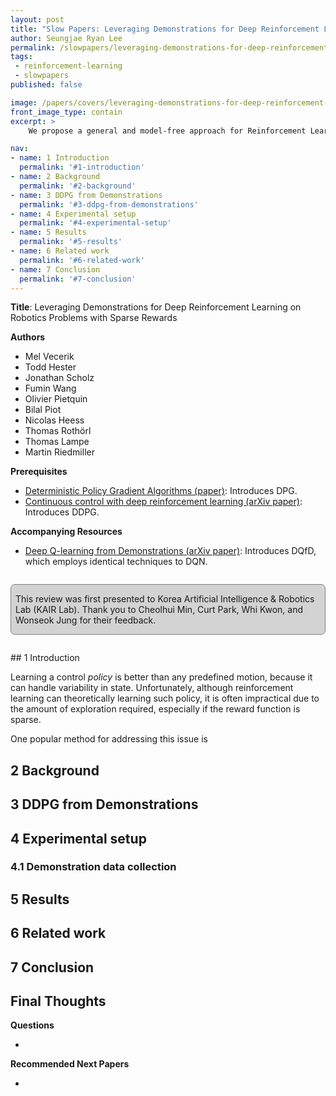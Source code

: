 ```yaml
---
layout: post
title: "Slow Papers: Leveraging Demonstrations for Deep Reinforcement Learning on Robotics Problems with Sparse Rewards (Vecerik et al., 2017)"
author: Seungjae Ryan Lee
permalink: /slowpapers/leveraging-demonstrations-for-deep-reinforcement-learning-on-robotics-problems-with-sparse-rewards/
tags:
 - reinforcement-learning
 - slowpapers
published: false

image: /papers/covers/leveraging-demonstrations-for-deep-reinforcement-learning-on-robotics-problems-with-sparse-rewards.png
front_image_type: contain
excerpt: >
    We propose a general and model-free approach for Reinforcement Learning (RL) on real robotics with sparse rewards. We build upon the Deep Deterministic Policy Gradient (DDPG)algorithm to use demonstrations. Both demonstrations and actual interactions are used to fill a replay buffer and the sampling ratio between demonstrations and transitions is automatically tuned via a prioritized replay mechanism. Typically, carefully engineered shaping rewards are required to enable the agents to efficiently explore on high dimensional control problems such as robotics. They are also required for model-based acceleration methods relying on local solvers such as iLQG (e.g. Guided Policy Search and Normalized Advantage Function). The demonstrations replace the need for carefully engineered rewards, and reduce the exploration problem encountered by classical RL approaches in these domains. Demonstrations are collected by a robot kinesthetically force-controlled by a human demonstrator. Results on four simulated insertion tasks show that DDPG from demonstrations out-performs DDPG, and does not require engineered rewards. Finally, we demonstrate the method on a real robotics task consisting of inserting a clip (flexible object) into a rigid object.

nav:
- name: 1 Introduction
  permalink: '#1-introduction'
- name: 2 Background
  permalink: '#2-background'
- name: 3 DDPG from Demonstrations
  permalink: '#3-ddpg-from-demonstrations'
- name: 4 Experimental setup
  permalink: '#4-experimental-setup'
- name: 5 Results
  permalink: '#5-results'
- name: 6 Related work
  permalink: '#6-related-work'
- name: 7 Conclusion
  permalink: '#7-conclusion'
---
```


**Title**: Leveraging Demonstrations for Deep Reinforcement Learning on Robotics Problems with Sparse Rewards

**Authors**

<div>
<ul class="slowpaper__authors">
  <li>Mel Vecerik</li>
  <li>Todd Hester</li>
  <li>Jonathan Scholz</li>
  <li>Fumin Wang</li>
  <li>Olivier Pietquin</li>
  <li>Bilal Piot</li>
  <li>Nicolas Heess</li>
  <li>Thomas Rothörl</li>
  <li>Thomas Lampe</li>
  <li>Martin Riedmiller</li>
</ul>
</div>

**Prerequisites**

- [Deterministic Policy Gradient Algorithms (paper)](http://proceedings.mlr.press/v32/silver14.pdf): Introduces DPG.
- [Continuous control with deep reinforcement learning (arXiv paper)](https://arxiv.org/abs/1509.02971): Introduces DDPG.

**Accompanying Resources**

- [Deep Q-learning from Demonstrations (arXiv paper)](https://arxiv.org/abs/1704.03732): Introduces DQfD, which employs identical techniques to DQN.


<div style="
    background-color: lightgray;
    padding: 1em 0.5em;
    border: 1px solid gray;
    border-radius: 0.5em;
    margin: 2em 0;
"><p style="margin: 0;">
This review was first presented to Korea Artificial Intelligence &amp; Robotics Lab (KAIR Lab). Thank you to Cheolhui Min, Curt Park, Whi Kwon, and Wonseok Jung for their feedback.
</p></div>
## 1 Introduction

Learning a control *policy* is better than any predefined motion, because it can handle variability in state. Unfortunately, although reinforcement learning can theoretically learning such policy, it is often impractical due to the amount of exploration required, especially if the reward function is sparse.

One popular method for addressing this issue is 





## 2 Background



## 3 DDPG from Demonstrations



## 4 Experimental setup

### 4.1 Demonstration data collection



## 5 Results



## 6 Related work



## 7 Conclusion



## Final Thoughts

**Questions**

- 

**Recommended Next Papers**

- 
